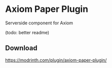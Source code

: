 # Axiom Paper Plugin

Serverside component for Axiom

(todo: better readme)

## Download
https://modrinth.com/plugin/axiom-paper-plugin/
